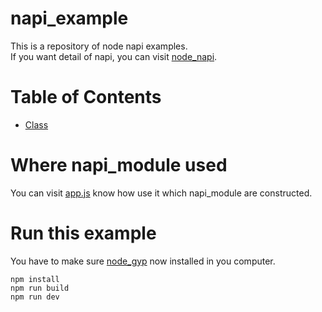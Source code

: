 # napi_example

This is a repository of node napi examples.\
If you want detail of napi, you can visit [node_napi].

# Table of Contents

* [Class](./src/class.cc)

# Where napi_module used
You can visit [app.js](./app.js) know how use it which napi_module are constructed.

# Run this example
You have to make sure [node_gyp] now installed in you computer.
```shell
npm install
npm run build
npm run dev
```

[node_napi]:http://nodejs.cn/api/n-api.html
[node_gyp]:https://www.npmjs.com/package/node-gyp


